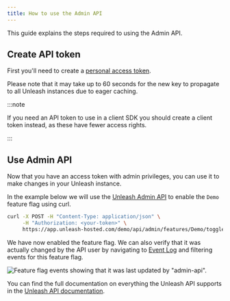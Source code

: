 ```yaml
---
title: How to use the Admin API
---
```


This guide explains the steps required to using the Admin API.

## Create API token

First you'll need to create a [personal access token](/reference/api-tokens-and-client-keys.mdx#personal-access-tokens).

Please note that it may take up to 60 seconds for the new key to propagate to all Unleash instances due to eager caching.

:::note

If you need an API token to use in a client SDK you should create a client token instead, as these have fewer access rights.

:::

## Use Admin API

Now that you have an access token with admin privileges, you can use it to make changes in your Unleash instance.

In the example below we will use the [Unleash Admin API](/reference/api/legacy/unleash/admin/features.md) to enable the `Demo` feature flag using curl.

```sh
curl -X POST -H "Content-Type: application/json" \
     -H "Authorization: <your-token>" \
     https://app.unleash-hosted.com/demo/api/admin/features/Demo/toggle/on
```

We have now enabled the feature flag. We can also verify that it was actually changed by the API user by navigating to [Event Log](/reference/events#event-log) and filtering events for this feature flag.

![Feature flag events showing that it was last updated by "admin-api".](/img/api_access_history.png)

You can find the full documentation on everything the Unleash API supports in the [Unleash API documentation](/reference/api/legacy/unleash/admin/features.md).
